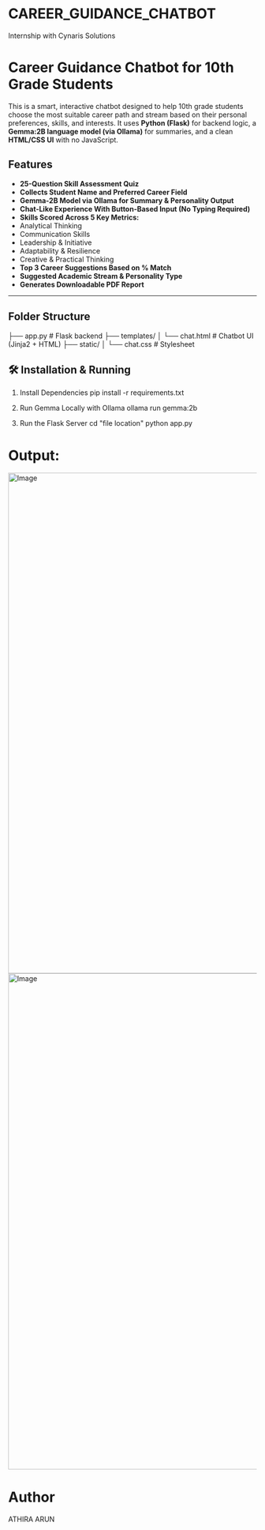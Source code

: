 # CAREER_GUIDANCE_CHATBOT
Internship with Cynaris Solutions
#  Career Guidance Chatbot for 10th Grade Students

This is a smart, interactive chatbot designed to help 10th grade students choose the most suitable career path and stream based on their personal preferences, skills, and interests. It uses **Python (Flask)** for backend logic, a **Gemma:2B language model (via Ollama)** for summaries, and a clean **HTML/CSS UI** with no JavaScript.

##  Features

-  **25-Question Skill Assessment Quiz**
-  **Collects Student Name and Preferred Career Field**
-  **Gemma-2B Model via Ollama for Summary & Personality Output**
-  **Chat-Like Experience With Button-Based Input (No Typing Required)**
-  **Skills Scored Across 5 Key Metrics:**
  - Analytical Thinking
  - Communication Skills
  - Leadership & Initiative
  - Adaptability & Resilience
  - Creative & Practical Thinking
-  **Top 3 Career Suggestions Based on % Match**
-  **Suggested Academic Stream & Personality Type**
-  **Generates Downloadable PDF Report**

---

##  Folder Structure
├── app.py # Flask backend
├── templates/
│ └── chat.html # Chatbot UI (Jinja2 + HTML)
├── static/
│ └── chat.css # Stylesheet

## 🛠️ Installation & Running

1. Install Dependencies 
pip install -r requirements.txt

2. Run Gemma Locally with Ollama
   ollama run gemma:2b
3.  Run the Flask Server
   cd "file location"
   python app.py

# Output:
<img width="1919" height="1014" alt="Image" src="https://github.com/user-attachments/assets/5d97e62a-89ec-4f69-b961-865136c44560" />

<img width="1914" height="1005" alt="Image" src="https://github.com/user-attachments/assets/f35ac33c-6e30-44a0-90df-559b7fee3575" />

# Author
ATHIRA ARUN
